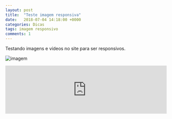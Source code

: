 ```yaml
---
layout: post
title:  "Teste imagem responsiva"
date:   2018-07-04 14:18:00 +0000
categories: Dicas
tags: imagem responsivo
comments: 1
---
```


Testando imagens e vídeos no site para ser responsivos.



![imagem](https://timeline.canaltech.com.br/272326.700/google-remove-botao-ver-imagem-das-buscas-para-evitar-roubo-108334.jpg)

<iframe width="100%" height="auto" src="https://www.youtube.com/embed/dLx22jYFEfo" frameborder="0" allow="autoplay; encrypted-media" allowfullscreen></iframe>

